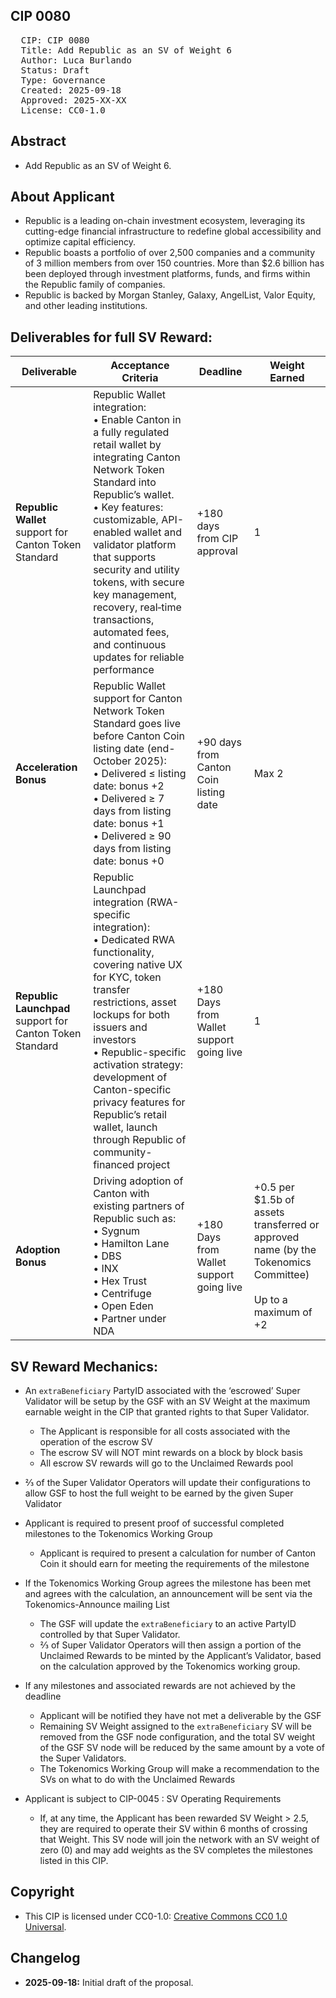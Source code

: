 ## CIP 0080

<pre>
  CIP: CIP 0080
  Title: Add Republic as an SV of Weight 6
  Author: Luca Burlando
  Status: Draft
  Type: Governance 
  Created: 2025-09-18
  Approved: 2025-XX-XX
  License: CC0-1.0
</pre>

## Abstract

* Add Republic as an SV of Weight 6.

## About Applicant

* Republic is a leading on-chain investment ecosystem, leveraging its cutting-edge financial infrastructure to redefine global accessibility and optimize capital efficiency.
* Republic boasts a portfolio of over 2,500 companies and a community of 3 million members from over 150 countries. More than $2.6 billion has been deployed through investment platforms, funds, and firms within the Republic family of companies.
* Republic is backed by Morgan Stanley, Galaxy, AngelList, Valor Equity, and other leading institutions.

## Deliverables for full SV Reward:

| Deliverable                                              | Acceptance Criteria                                                                                                                                                                                                                                                                                                                                                                                            | Deadline                                 | Weight Earned                                                                                                      |
| -------------------------------------------------------- | -------------------------------------------------------------------------------------------------------------------------------------------------------------------------------------------------------------------------------------------------------------------------------------------------------------------------------------------------------------------------------------------------------------- | ---------------------------------------- | ------------------------------------------------------------------------------------------------------------------ |
| **Republic Wallet** support for Canton Token Standard    | Republic Wallet integration:<br> • Enable Canton in a fully regulated retail wallet by integrating Canton Network Token Standard into Republic’s wallet. <br> • Key features: customizable, API-enabled wallet and validator platform that supports security and utility tokens, with secure key management, recovery, real‑time transactions, automated fees, and continuous updates for reliable performance | +180 days from CIP approval              | 1                                                                                                                  |
| **Acceleration Bonus**                                   | Republic Wallet support for Canton Network Token Standard goes live before Canton Coin listing date (end-October 2025): <br> • Delivered ≤ listing date: bonus +2<br> • Delivered ≥ 7 days from listing date: bonus +1 <br> • Delivered ≥ 90 days from listing date: bonus +0                                                                                                                                  | +90 days from Canton Coin listing date   | Max 2                                                                                                              |
| **Republic Launchpad** support for Canton Token Standard | Republic Launchpad integration (RWA-specific integration): <br> • Dedicated RWA functionality, covering native UX for KYC, token transfer restrictions, asset lockups for both issuers and investors <br> • Republic-specific activation strategy: development of Canton-specific privacy features for Republic’s retail wallet, launch through Republic of community-financed project                         | +180 Days from Wallet support going live | 1                                                                                                                  |
| **Adoption Bonus**                                       | Driving adoption of Canton with existing partners of Republic such as: <br> • Sygnum <br> • Hamilton Lane <br> • DBS <br> • INX <br> • Hex Trust <br> • Centrifuge <br> • Open Eden <br> • Partner under NDA                                                                                                                                                                                                   | +180 Days from Wallet support going live | +0.5 per $1.5b of assets transferred or approved name (by the Tokenomics Committee) <br><br> Up to a maximum of +2 |

## SV Reward Mechanics:

* An `extraBeneficiary` PartyID associated with the ‘escrowed’ Super Validator will be setup by the GSF with an SV Weight at the maximum earnable weight in the CIP that granted rights to that Super Validator.
    * The Applicant is responsible for all costs associated with the operation of the escrow SV
    * The escrow SV will NOT mint rewards on a block by block basis
    * All escrow SV rewards will go to the Unclaimed Rewards pool
* ⅔ of the Super Validator Operators will update their configurations to allow GSF to host the full weight to be earned by the given Super Validator
* Applicant is required to present proof of successful completed milestones to the Tokenomics Working Group
    * Applicant is required to present a calculation for number of Canton Coin it should earn for meeting the requirements of the milestone
* If the Tokenomics Working Group agrees the milestone has been met and agrees with the calculation, an announcement will be sent via the Tokenomics-Announce mailing List
    * The GSF will update the `extraBeneficiary` to an active PartyID controlled by that Super Validator. 
    * ⅔ of Super Validator Operators will then assign a portion of the Unclaimed Rewards to be minted by the Applicant’s Validator, based on the calculation approved by the Tokenomics working group.
   
* If any milestones and associated rewards are not achieved by the deadline
    * Applicant will be notified they have not met a deliverable by the GSF 
    * Remaining SV Weight assigned to the `extraBeneficiary` SV will be removed from the GSF node configuration, and the total SV weight of the GSF SV node will be reduced by the same amount by a vote of the Super Validators.
    * The Tokenomics Working Group will make a recommendation to the SVs on what to do with the Unclaimed Rewards 
* Applicant is subject to CIP-0045 : SV Operating Requirements
    * If, at any time, the Applicant has been rewarded SV Weight > 2.5, they are required to operate their SV within 6 months of crossing that Weight. This SV node will join the network with an SV weight of zero (0) and may add weights as the SV completes the milestones listed in this CIP.

## Copyright

* This CIP is licensed under CC0-1.0: [Creative Commons CC0 1.0 Universal](https://creativecommons.org/publicdomain/zero/1.0/).

## Changelog

* **2025-09-18:** Initial draft of the proposal.
